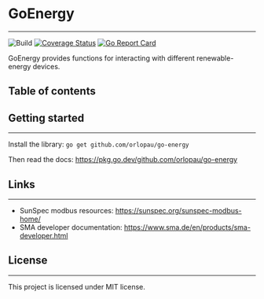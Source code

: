 # GoEnergy

---
![Build](https://github.com/orlopau/go-energy/workflows/build/badge.svg)
[![Coverage Status](https://coveralls.io/repos/github/orlopau/go-energy/badge.svg?branch=master)](https://coveralls.io/github/orlopau/go-energy?branch=master)
[![Go Report Card](https://goreportcard.com/badge/github.com/orlopau/go-energy)](https://goreportcard.com/report/github.com/orlopau/go-energy)

GoEnergy provides functions for interacting with different renewable-energy devices.

## Table of contents

## Getting started

---
Install the library: `go get github.com/orlopau/go-energy`

Then read the docs: https://pkg.go.dev/github.com/orlopau/go-energy

## Links

---
* SunSpec modbus resources: https://sunspec.org/sunspec-modbus-home/
* SMA developer documentation: https://www.sma.de/en/products/sma-developer.html

## License

---
This project is licensed under MIT license.